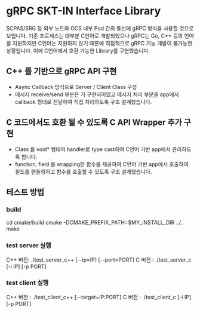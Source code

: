 # gRPC SKT-IN Interface Library

SCPAS/SRG 등 외부 노드와 OCS 내부 Pod 간의 통신에  gRPC 방식을 사용할 것으로 보입니다.
기존 프로세스는 대부분 C언어로 개발되었으나 gRPC는 Go, C++ 등의 언어를 지원하지만
C언어는 지원하지 않기 때문에 직접적으로 gRPC 기능 개발이 불가능한 상황입니다.
이에 C언어에서 호환 가능한 Library를 구현했습니다.

## C++ 를 기반으로 gRPC API 구현

- Async Callback 방식으로 Server / Client Class 구성
- 메시지 receive/send 부분은 기 구현되어있고 메시지 처리 부분을 app에서 callback 형태로 전달하여 직접 처리하도록 구조 설계했습니다.

## C 코드에서도 호환 될 수 있도록 C API Wrapper 추가 구현

- Class 를 void* 형태의 handler로 type cast하여 C언어 기반 app에서 관리하도록 합니다.
- function, field 를 wrapping한 함수를 제공하여 C언어 기반 app에서 호출하여 필드를 핸들링하고 함수를 호출할 수 있도록 구조 설계했습니다.

## 테스트 방법

### build
cd cmake/build
cmake -DCMAKE_PREFIX_PATH=$MY_INSTALL_DIR ../..
make

### test server 실행
C++ 버전: ./test_server_c++ [--ip=IP] [--port=PORT]
C 버전  : ./test_server_c [-i IP] [-p PORT]

### test client 실행
C++ 버전 : ./test_client_c++ [--target=IP:PORT]
C 버전   : ./test_client_c [-i IP] [-p PORT]
